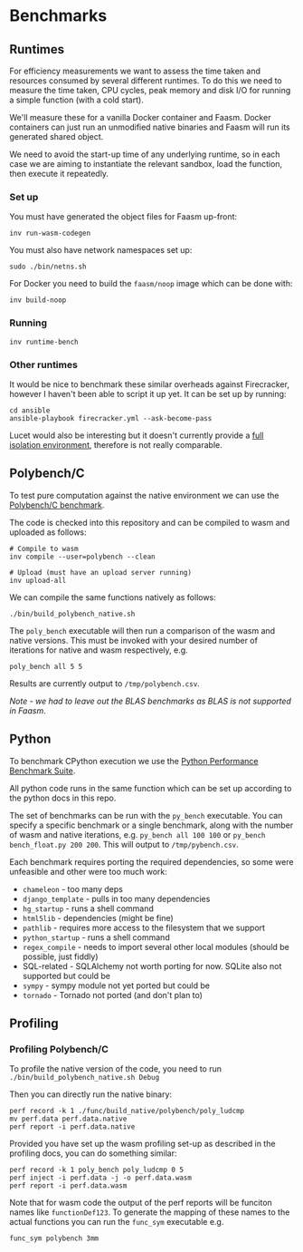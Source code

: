 # Benchmarks

## Runtimes

For efficiency measurements we want to assess the time taken and resources consumed by several different runtimes.
To do this we need to measure the time taken, CPU cycles, peak memory and disk I/O for running a simple function
(with a cold start).

We'll measure these for a vanilla Docker container and Faasm. Docker containers can just run an unmodified native
binaries and Faasm will run its generated shared object.

We need to avoid the start-up time of any underlying runtime, so in each case we are aiming to instantiate the relevant
sandbox, load the function, then execute it repeatedly.

### Set up

You must have generated the object files for Faasm up-front:

```
inv run-wasm-codegen
```

You must also have network namespaces set up:

```
sudo ./bin/netns.sh
```

For Docker you need to build the `faasm/noop` image which can be done with:

```
inv build-noop
```

### Running

```
inv runtime-bench
```

### Other runtimes

It would be nice to benchmark these similar overheads against Firecracker, however I haven't been able to script it
up yet. It can be set up by running:

```
cd ansible
ansible-playbook firecracker.yml --ask-become-pass
```

Lucet would also be interesting but it doesn't currently provide a
[full isolation environment](https://github.com/fastly/lucet/security/policy), therefore is not really comparable.

## Polybench/C

To test pure computation against the native environment we can use the
[Polybench/C benchmark](http://web.cse.ohio-state.edu/~pouchet.2/software/polybench/).

The code is checked into this repository and can be compiled to wasm and uploaded as follows:

```
# Compile to wasm
inv compile --user=polybench --clean

# Upload (must have an upload server running)
inv upload-all
```

We can compile the same functions natively as follows:

```
./bin/build_polybench_native.sh
```

The `poly_bench` executable will then run a comparison of the wasm and native versions. This must
be invoked with your desired number of iterations for native and wasm respectively, e.g.

```
poly_bench all 5 5
```

Results are currently output to `/tmp/polybench.csv`.

_Note - we had to leave out the BLAS benchmarks as BLAS is not supported in Faasm_.

## Python

To benchmark CPython execution we use the [Python Performance Benchmark Suite](https://github.com/python/performance).

All python code runs in the same function which can be set up according to the python docs in this repo.

The set of benchmarks can be run with the `py_bench` executable. You can specify a specific benchmark or a single
benchmark, along with the number of wasm and native iterations, e.g. `py_bench all 100 100` or
`py_bench bench_float.py 200 200`. This will output to `/tmp/pybench.csv`.

Each benchmark requires porting the required dependencies, so some were unfeasible and other were too much work:

- `chameleon` - too many deps
- `django_template` - pulls in too many dependencies
- `hg_startup` - runs a shell command
- `html5lib` - dependencies (might be fine)
- `pathlib` - requires more access to the filesystem that we support
- `python_startup` - runs a shell command
- `regex_compile` - needs to import several other local modules (should be possible, just fiddly)
- SQL-related - SQLAlchemy not worth porting for now. SQLite also not supported but could be
- `sympy` - sympy module not yet ported but could be
- `tornado` - Tornado not ported (and don't plan to)


## Profiling

### Profiling Polybench/C

To profile the native version of the code, you need to run `./bin/build_polybench_native.sh Debug`

Then you can directly run the native binary:

```
perf record -k 1 ./func/build_native/polybench/poly_ludcmp
mv perf.data perf.data.native
perf report -i perf.data.native
```

Provided you have set up the wasm profiling set-up as described in the profiling docs, you can do something
similar:

```
perf record -k 1 poly_bench poly_ludcmp 0 5
perf inject -i perf.data -j -o perf.data.wasm
perf report -i perf.data.wasm
```

Note that for wasm code the output of the perf reports will be funciton names like `functionDef123`.
To generate the mapping of these names to the actual functions you can run the `func_sym` executable
e.g.

```
func_sym polybench 3mm
```

